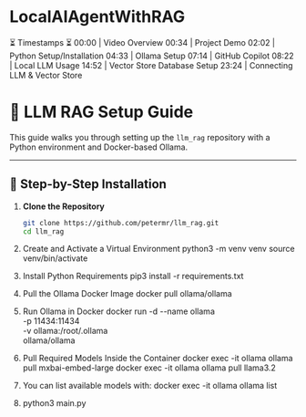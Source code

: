 # LocalAIAgentWithRAG

⏳ Timestamps ⏳
00:00 | Video Overview
00:34 | Project Demo
02:02 | Python Setup/Installation
04:33 | Ollama Setup
07:14 | GitHub Copilot
08:22 | Local LLM Usage
14:52 | Vector Store Database Setup
23:24 | Connecting LLM & Vector Store


# 🧠 LLM RAG Setup Guide

This guide walks you through setting up the `llm_rag` repository with a Python environment and Docker-based Ollama.

---

## 🔧 Step-by-Step Installation

1. **Clone the Repository**

   ```bash
   git clone https://github.com/petermr/llm_rag.git
   cd llm_rag

2. Create and Activate a Virtual Environment
    python3 -m venv venv
    source venv/bin/activate
3. Install Python Requirements
    pip3 install -r requirements.txt
4. Pull the Ollama Docker Image
    docker pull ollama/ollama
5. Run Ollama in Docker
    docker run -d --name ollama \
    -p 11434:11434 \
    -v ollama:/root/.ollama \
    ollama/ollama
6. Pull Required Models Inside the Container
    docker exec -it ollama ollama pull mxbai-embed-large
    docker exec -it ollama ollama pull llama3.2
7. You can list available models with:
    docker exec -it ollama ollama list
8. python3 main.py
 

